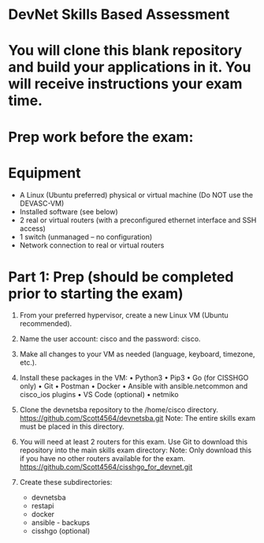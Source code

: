 # DevNet Skills Based Assessment
 
# You will clone this blank repository and build your applications in it. You will receive instructions your exam time.

# Prep work before the exam:
# Equipment
  -	A Linux (Ubuntu preferred) physical or virtual machine (Do NOT use the DEVASC-VM)
  -	Installed software (see below)
  -	2 real or virtual routers (with a preconfigured ethernet interface and SSH access)
  -	1 switch (unmanaged – no configuration)
  -	Network connection to real or virtual routers
 
# Part 1:	Prep (should be completed prior to starting the exam)
  1.	From your preferred hypervisor, create a new Linux VM (Ubuntu recommended).
  
  2.	Name the user account: cisco and the password: cisco.
  
  3.	Make all changes to your VM as needed (language, keyboard, timezone, etc.).
  
  4.	Install these packages in the VM:
     •	Python3
     •	Pip3
     •	Go (for CISSHGO only)
     •	Git
     •	Postman
     •	Docker
     •	Ansible with ansible.netcommon and cisco_ios plugins
     •	VS Code (optional)
     •	netmiko
     
  5.	Clone the devnetsba repository to the /home/cisco directory.
     https://github.com/Scott4564/devnetsba.git
     Note: The entire skills exam must be placed in this directory.
     
  6.	You will need at least 2 routers for this exam. Use Git to download this repository into the main skills exam directory:
     Note: Only download this if you have no other routers available for the exam.
     https://github.com/Scott4564/cisshgo_for_devnet.git
     
  7.	Create these subdirectories:
        -	devnetsba
           -	restapi
           -	docker
           -	ansible
              -	backups
           -	cisshgo (optional)

